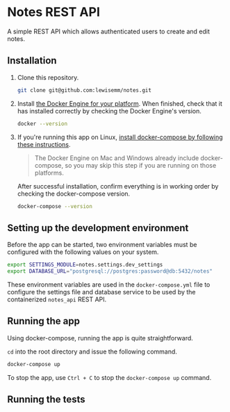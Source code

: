 # Notes REST API
A simple REST API which allows authenticated users to create and edit notes.

## Installation
1. Clone this repository.

    ```sh
    git clone git@github.com:lewisemm/notes.git
    ```
2. Install [the Docker Engine for your platform](https://docs.docker.com/install/). When finished, check that it has installed correctly by checking the Docker Engine's version.

    ```sh
    docker --version
    ```
3. If you're running this app on Linux, [install docker-compose by following these instructions](https://docs.docker.com/compose/install/#install-compose).
    > The Docker Engine on Mac and Windows already include docker-compose, so you may skip this step if you are running on those platforms.

    After successful installation, confirm everything is in working order by checking the docker-compose version.

    ```sh
    docker-compose --version
    ```

## Setting up the development environment
Before the app can be started, two environment variables must be configured with the following values on your system.

```sh
export SETTINGS_MODULE=notes.settings.dev_settings
export DATABASE_URL="postgresql://postgres:password@db:5432/notes"
```

These environment variables are used in the `docker-compose.yml` file to configure the settings file and database service to be used by the containerized `notes_api` REST API.

## Running the app
Using docker-compose, running the app is quite straightforward.

`cd` into the root directory and issue the following command.

```sh
docker-compose up
```

To stop the app, use `Ctrl + C` to stop the `docker-compose up` command.


## Running the tests

